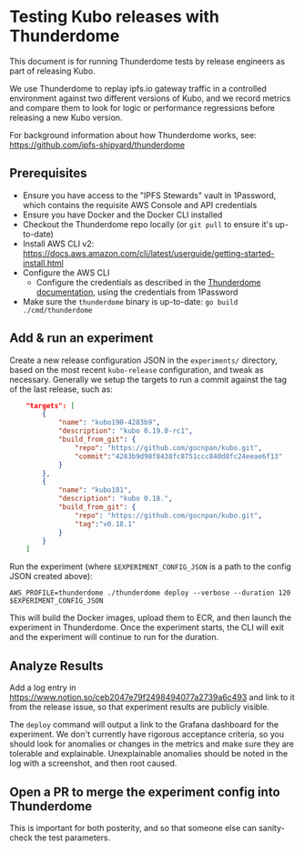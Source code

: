 # Testing Kubo releases with Thunderdome
This document is for running Thunderdome tests by release engineers as part of releasing Kubo.

We use Thunderdome to replay ipfs.io gateway traffic in a controlled environment against two different versions of Kubo, and we record metrics and compare them to look for logic or performance regressions before releasing a new Kubo version.

For background information about how Thunderdome works, see: https://github.com/ipfs-shipyard/thunderdome

## Prerequisites

* Ensure you have access to the "IPFS Stewards" vault in 1Password, which contains the requisite AWS Console and API credentials
* Ensure you have Docker and the Docker CLI installed
* Checkout the Thunderdome repo locally (or `git pull` to ensure it's up-to-date)
* Install AWS CLI v2: https://docs.aws.amazon.com/cli/latest/userguide/getting-started-install.html
* Configure the AWS CLI
  * Configure the credentials as described in the [Thunderdome documentation](https://github.com/ipfs-shipyard/thunderdome/blob/main/cmd/thunderdome/README.md#credentials), using the credentials from 1Password
* Make sure the `thunderdome` binary is up-to-date: `go build ./cmd/thunderdome`
  
## Add & run an experiment

Create a new release configuration JSON in the `experiments/` directory, based on the most recent `kubo-release` configuration, and tweak as necessary. Generally we setup the targets to run a commit against the tag of the last release, such as:

```json
	"targets": [
		{
			"name": "kubo190-4283b9",
			"description": "kubo 0.19.0-rc1",
			"build_from_git": {
				"repo": "https://github.com/gocnpan/kubo.git",
				"commit":"4283b9d98f8438fc8751ccc840d8fc24eeae6f13"
			}
		},
		{
			"name": "kubo181",
			"description": "kubo 0.18.",
			"build_from_git": {
				"repo": "https://github.com/gocnpan/kubo.git",
				"tag":"v0.18.1"
			}
		}
	]
```
  
Run the experiment (where `$EXPERIMENT_CONFIG_JSON` is a path to the config JSON created above):

```shell
AWS_PROFILE=thunderdome ./thunderdome deploy --verbose --duration 120 $EXPERIMENT_CONFIG_JSON
```

This will build the Docker images, upload them to ECR, and then launch the experiment in Thunderdome. Once the experiment starts, the CLI will exit and the experiment will continue to run for the duration.

## Analyze Results

Add a log entry in https://www.notion.so/ceb2047e79f2498494077a2739a6c493 and link to it from the release issue, so that experiment results are publicly visible.

The `deploy` command will output a link to the Grafana dashboard for the experiment. We don't currently have rigorous acceptance criteria, so you should look for anomalies or changes in the metrics and make sure they are tolerable and explainable. Unexplainable anomalies should be noted in the log with a screenshot, and then root caused.


## Open a PR to merge the experiment config into Thunderdome

This is important for both posterity, and so that someone else can sanity-check the test parameters.
